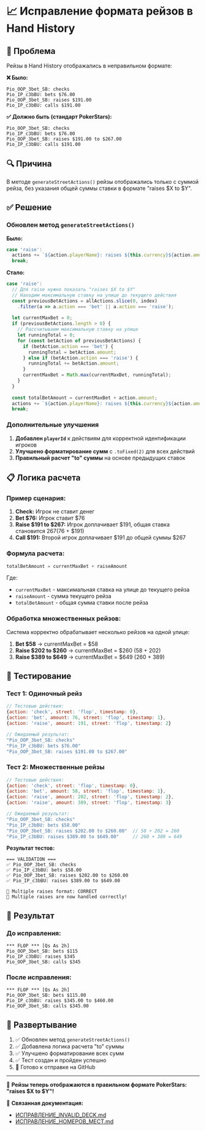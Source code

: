 # 📈 Исправление формата рейзов в Hand History

## 🚨 Проблема

Рейзы в Hand History отображались в неправильном формате:

**❌ Было:**
```
Pio_OOP_3bet_SB: checks
Pio_IP_c3bBU: bets $76.00
Pio_OOP_3bet_SB: raises $191.00
Pio_IP_c3bBU: calls $191.00
```

**✅ Должно быть (стандарт PokerStars):**
```
Pio_OOP_3bet_SB: checks
Pio_IP_c3bBU: bets $76.00
Pio_OOP_3bet_SB: raises $191.00 to $267.00
Pio_IP_c3bBU: calls $191.00
```

## 🔍 Причина

В методе `generateStreetActions()` рейзы отображались только с суммой рейза, без указания общей суммы ставки в формате "raises $X to $Y".

## ✅ Решение

### Обновлен метод `generateStreetActions()`

**Было:**
```javascript
case 'raise':
  actions += `${action.playerName}: raises ${this.currency}${action.amount}\n`;
  break;
```

**Стало:**
```javascript
case 'raise':
  // Для raise нужно показать "raises $X to $Y"
  // Находим максимальную ставку на улице до текущего действия
  const previousBetActions = allActions.slice(0, index)
    .filter(a => a.action === 'bet' || a.action === 'raise');
  
  let currentMaxBet = 0;
  if (previousBetActions.length > 0) {
    // Рассчитываем максимальную ставку на улице
    let runningTotal = 0;
    for (const betAction of previousBetActions) {
      if (betAction.action === 'bet') {
        runningTotal = betAction.amount;
      } else if (betAction.action === 'raise') {
        runningTotal += betAction.amount;
      }
      currentMaxBet = Math.max(currentMaxBet, runningTotal);
    }
  }
  
  const totalBetAmount = currentMaxBet + action.amount;
  actions += `${action.playerName}: raises ${this.currency}${action.amount.toFixed(2)} to ${this.currency}${totalBetAmount.toFixed(2)}\n`;
  break;
```

### Дополнительные улучшения

1. **Добавлен `playerId`** к действиям для корректной идентификации игроков
2. **Улучшено форматирование сумм** с `.toFixed(2)` для всех действий
3. **Правильный расчет "to" суммы** на основе предыдущих ставок

## 📋 Логика расчета

### Пример сценария:
1. **Check:** Игрок не ставит денег
2. **Bet $76:** Игрок ставит $76
3. **Raise $191 to $267:** Игрок доплачивает $191, общая ставка становится $267 ($76 + $191)
4. **Call $191:** Второй игрок доплачивает $191 до общей суммы $267

### Формула расчета:
```javascript
totalBetAmount = currentMaxBet + raiseAmount
```

Где:
- `currentMaxBet` - максимальная ставка на улице до текущего рейза
- `raiseAmount` - сумма текущего рейза
- `totalBetAmount` - общая сумма ставки после рейза

### Обработка множественных рейзов:
Система корректно обрабатывает несколько рейзов на одной улице:
1. **Bet $58** → currentMaxBet = $58
2. **Raise $202 to $260** → currentMaxBet = $260 (58 + 202)
3. **Raise $389 to $649** → currentMaxBet = $649 (260 + 389)

## 🧪 Тестирование

### Тест 1: Одиночный рейз
```javascript
// Тестовые действия:
{action: 'check', street: 'flop', timestamp: 0},
{action: 'bet', amount: 76, street: 'flop', timestamp: 1},
{action: 'raise', amount: 191, street: 'flop', timestamp: 2}

// Ожидаемый результат:
"Pio_OOP_3bet_SB: checks"
"Pio_IP_c3bBU: bets $76.00"
"Pio_OOP_3bet_SB: raises $191.00 to $267.00"
```

### Тест 2: Множественные рейзы
```javascript
// Тестовые действия:
{action: 'check', street: 'flop', timestamp: 0},
{action: 'bet', amount: 58, street: 'flop', timestamp: 1},
{action: 'raise', amount: 202, street: 'flop', timestamp: 2},
{action: 'raise', amount: 389, street: 'flop', timestamp: 3}

// Ожидаемый результат:
"Pio_OOP_3bet_SB: checks"
"Pio_IP_c3bBU: bets $58.00"
"Pio_OOP_3bet_SB: raises $202.00 to $260.00"  // 58 + 202 = 260
"Pio_IP_c3bBU: raises $389.00 to $649.00"     // 260 + 389 = 649
```

**Результат тестов:**
```
=== VALIDATION ===
✅ Pio_OOP_3bet_SB: checks
✅ Pio_IP_c3bBU: bets $58.00
✅ Pio_OOP_3bet_SB: raises $202.00 to $260.00
✅ Pio_IP_c3bBU: raises $389.00 to $649.00

🎉 Multiple raises format: CORRECT
🎉 Multiple raises are now handled correctly!
```

## 🎯 Результат

### До исправления:
```
*** FLOP *** [Qs As 2h]
Pio_OOP_3bet_SB: bets $115
Pio_IP_c3bBU: raises $345
Pio_OOP_3bet_SB: calls $345
```

### После исправления:
```
*** FLOP *** [Qs As 2h]
Pio_OOP_3bet_SB: bets $115.00
Pio_IP_c3bBU: raises $345.00 to $460.00
Pio_OOP_3bet_SB: calls $345.00
```

## 🚀 Развертывание

1. ✅ Обновлен метод `generateStreetActions()`
2. ✅ Добавлена логика расчета "to" суммы
3. ✅ Улучшено форматирование всех сумм
4. ✅ Тест создан и пройден успешно
5. 🔄 Готово к отправке на GitHub

---

🎉 **Рейзы теперь отображаются в правильном формате PokerStars: "raises $X to $Y"!**

📖 **Связанная документация:**
- [ИСПРАВЛЕНИЕ_INVALID_DECK.md](ИСПРАВЛЕНИЕ_INVALID_DECK.md)
- [ИСПРАВЛЕНИЕ_НОМЕРОВ_МЕСТ.md](ИСПРАВЛЕНИЕ_НОМЕРОВ_МЕСТ.md) 